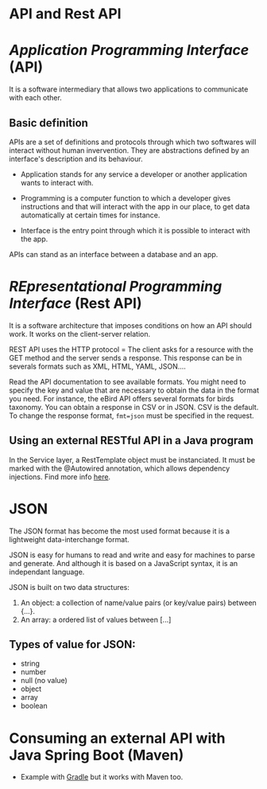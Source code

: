 # API and Rest API

#  _Application Programming Interface_ (API)

It is a software intermediary that allows two applications to communicate with each other.

## Basic definition

APIs are a set of definitions and protocols through which two softwares will interact without human invervention. They are abstractions defined by an interface's description and its behaviour.

- Application stands for any service a developer or another application wants to interact with.

- Programming is a computer function to which a developer gives instructions and that will interact with the app in our place, to get data automatically at certain times for instance.

- Interface is the entry point through which it is possible to interact with the app.

APIs can stand as an interface between a database and an app.

#  _REpresentational Programming Interface_ (Rest API)

It is a software architecture that imposes conditions on how an API should work. It works on the client-server relation.

REST API uses the HTTP protocol = The client asks for a resource with the GET method and the server sends a response.
This response can be in severals formats such as XML, HTML, YAML, JSON....

Read the API documentation to see available formats. You might need to specify the key and value that are necessary to obtain the data in the format you need. For instance, the eBird API offers several formats for birds taxonomy. You can obtain a response in CSV or in JSON. CSV is the default. To change the response format, `fmt=json` must be specified in the request.

## Using an external RESTful API in a Java program

In the Service layer, a RestTemplate object must be instanciated. It must be marked with the @Autowired annotation, which allows dependency injections. Find more info [here](https://hens.medium.com/how-to-consume-an-external-api-using-java-spring-boot-and-gradle-8c3d42d2565b).

# JSON
The JSON format has become the most used format because it is a lightweight data-interchange format.

JSON is easy for humans to read and write and easy for machines to parse and generate.
And although it is based on a JavaScript syntax, it is an independant language.

JSON is built on two data structures:

1. An object: a collection of name/value pairs (or key/value pairs) between {...}.
2. An array: a ordered list of values between [...]

## Types of value for JSON:
*  string
*  number
*  null (no value)
*  object
*  array
*  boolean

# Consuming an external API with Java Spring Boot (Maven)

* Example with [Gradle](https://hens.medium.com/how-to-consume-an-external-api-using-java-spring-boot-and-gradle-8c3d42d2565b) but it works with Maven too.
